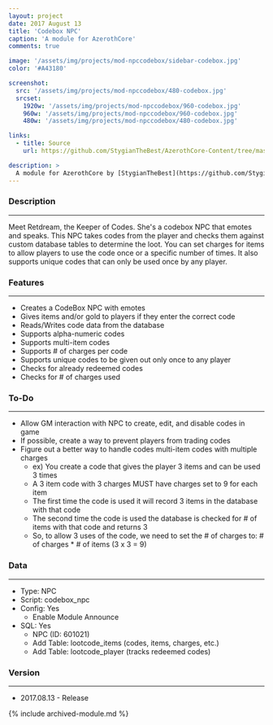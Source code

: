```yaml
---
layout: project
date: 2017 August 13
title: 'Codebox NPC'
caption: 'A module for AzerothCore'
comments: true

image: '/assets/img/projects/mod-npccodebox/sidebar-codebox.jpg'
color: '#A43180'

screenshot:
  src: '/assets/img/projects/mod-npccodebox/480-codebox.jpg'
  srcset:
    1920w: '/assets/img/projects/mod-npccodebox/960-codebox.jpg'
    960w: '/assets/img/projects/mod-npccodebox/960-codebox.jpg'
    480w: '/assets/img/projects/mod-npccodebox/480-codebox.jpg'

links:
  - title: Source
    url: https://github.com/StygianTheBest/AzerothCore-Content/tree/master/Modules/mod-npccodebox

description: >
  A module for AzerothCore by [StygianTheBest](https://github.com/StygianTheBest/AzerothCore-Content/tree/master/Modules){:target="_blank"}.
---
```


### Description ###
------------------------------------------------------------------------------------------------------------------
Meet Retdream, the Keeper of Codes. She's a codebox NPC that emotes and speaks. This NPC takes codes from the player
and checks them against custom database tables to determine the loot. You can set charges for items to allow players
to use the code once or a specific number of times. It also supports unique codes that can only be used once by any
player.


### Features ###
------------------------------------------------------------------------------------------------------------------
- Creates a CodeBox NPC with emotes
- Gives items and/or gold to players if they enter the correct code
- Reads/Writes code data from the database
- Supports alpha-numeric codes
- Supports multi-item codes
- Supports # of charges per code
- Supports unique codes to be given out only once to any player
- Checks for already redeemed codes
- Checks for # of charges used


### To-Do ###
------------------------------------------------------------------------------------------------------------------
- Allow GM interaction with NPC to create, edit, and disable codes in game
- If possible, create a way to prevent players from trading codes
- Figure out a better way to handle codes multi-item codes with multiple charges
    - ex) You create a code that gives the player 3 items and can be used 3 times
    - A 3 item code with 3 charges MUST have charges set to 9 for each item
    - The first time the code is used it will record 3 items in the database with that code
    - The second time the code is used the database is checked for # of items with that code and returns 3
    - So, to allow 3 uses of the code, we need to set the # of charges to: # of charges * # of items (3 x 3 = 9)
	

### Data ###
------------------------------------------------------------------------------------------------------------------
- Type: NPC
- Script: codebox_npc
- Config: Yes
    - Enable Module Announce
- SQL: Yes
    - NPC (ID: 601021)
    - Add Table: lootcode_items (codes, items, charges, etc.)
    - Add Table: lootcode_player (tracks redeemed codes)


### Version ###
------------------------------------------------------------------------------------------------------------------
- 2017.08.13 - Release


{% include archived-module.md %}